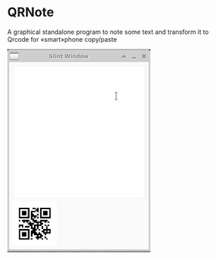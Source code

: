 # QRNote
A graphical standalone program to note some text and transform it to Qrcode for «smart»phone copy/paste

![Animated GIF demonstration of QRNote](QRNote_demo.gif "Animated GIF demonstration of QRNote")
